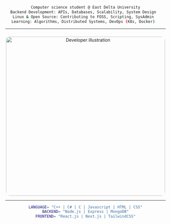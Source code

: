 <div align="center">
  
```bash
Computer science student @ East Delta University
Backend Development: APIs, Databases, Scalability, System Design  
Linux & Open Source: Contributing to FOSS, Scripting, SysAdmin  
Learning: Algorithms, Distributed Systems, DevOps (K8s, Docker)  
```

---

<p align="center">
<img src="https://github.com/user-attachments/assets/0e0ffd1b-e830-4a51-b54a-fa5e7e7345a8" alt="Developer illustration" width="500" style="border-radius: 12px; margin-top: 10px;" />

  <br/>
</p>

---
```bash
LANGUAGE= "C++ | C# | C | Javascript | HTML | CSS"
BACKEND= "Node.js | Express | MongoDB"
FRONTEND= "React.js | Next.js | TailwindCSS"
```
</div>
